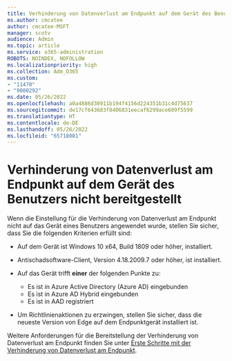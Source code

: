 ```yaml
---
title: Verhinderung von Datenverlust am Endpunkt auf dem Gerät des Benutzers nicht bereitgestellt
ms.author: cmcatee
author: cmcatee-MSFT
manager: scotv
audience: Admin
ms.topic: article
ms.service: o365-administration
ROBOTS: NOINDEX, NOFOLLOW
ms.localizationpriority: high
ms.collection: Adm_O365
ms.custom:
- "11470"
- "9000292"
ms.date: 05/26/2022
ms.openlocfilehash: a0a4886d30911b194f4156d224351b31c4d75637
ms.sourcegitcommit: de17cf643683f8406831eecaf6299ace609f5599
ms.translationtype: HT
ms.contentlocale: de-DE
ms.lasthandoff: 05/26/2022
ms.locfileid: "65718081"
---
```

# <a name="endpoint-dlp-not-deployed-to-users-device"></a>Verhinderung von Datenverlust am Endpunkt auf dem Gerät des Benutzers nicht bereitgestellt

Wenn die Einstellung für die Verhinderung von Datenverlust am Endpunkt nicht auf das Gerät eines Benutzers angewendet wurde, stellen Sie sicher, dass Sie die folgenden Kriterien erfüllt sind:

- Auf dem Gerät ist Windows 10 x64, Build 1809 oder höher, installiert.
- Antischadsoftware-Client, Version 4.18.2009.7 oder höher, ist installiert.
- Auf das Gerät trifft **einer** der folgenden Punkte zu:

    - Es ist in Azure Active Directory (Azure AD) eingebunden
    - Es ist in Azure AD Hybrid eingebunden
    - Es ist in AAD registriert

- Um Richtlinienaktionen zu erzwingen, stellen Sie sicher, dass die neueste Version von Edge auf dem Endpunktgerät installiert ist.

Weitere Anforderungen für die Bereitstellung der Verhinderung von Datenverlust am Endpunkt finden Sie unter [Erste Schritte mit der Verhinderung von Datenverlust am Endpunkt](https://docs.microsoft.com/microsoft-365/compliance/endpoint-dlp-getting-started#prepare-your-endpoints).